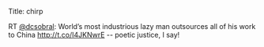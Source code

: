 Title: chirp

RT <a href="http://twitter.com/dcsobral">@dcsobral</a>: World’s most industrious lazy man outsources all of his work to China <a href="http://t.co/I4JKNwrE">http://t.co/I4JKNwrE</a> -- poetic justice, I say!
